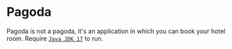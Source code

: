 # Pagoda
Pagoda is not a pagoda, it's an application in which you can book your hotel room. Require [```Java JDK 17```](https://www.oracle.com/java/technologies/javase/jdk17-readme-downloads.html) to run.
